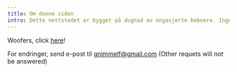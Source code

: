 ```yaml
---
title: Om denne siden
intro: Dette nettstedet er bygget på dugnad av engasjerte beboere. Ingen organisasjon står bak prosjektet.
---
```


Woofers, click [here](https://wwoofnorway.org/en/hosts?searchTerm=hurdal)!

For endringer, send e-post til gnimmelf@gmail.com (Other requets will *not* be answered)
